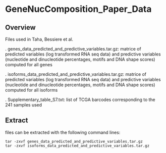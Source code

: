 # GeneNucComposition_Paper_Data

Overview
--------

Files used in Taha, Bessiere et al.

. genes_data_predicted_and_predictive_variables.tar.gz: matrice of predicted variables (log transformed RNA seq data) and predictive variables (nucleotide and dinucleotide percentages, motifs and DNA shape scores) computed for all genes

. isoforms_data_predicted_and_predictive_variables.tar.gz: matrice of predicted variables (log transformed RNA seq data) and predictive variables (nucleotide and dinucleotide percentages, motifs and DNA shape scores) computed for all isoforms

. Supplementary_table_S7.txt: list of TCGA barcodes corresponding to the 241 samples used

Extract
-------

files can be extracted with the following command lines:

```Shell
tar -zxvf genes_data_predicted_and_predictive_variables.tar.gz
tar -zxvf isoforms_data_predicted_and_predictive_variables.tar.gz
```
